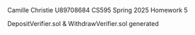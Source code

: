 Camille Christie U89708684
CS595 Spring 2025
Homework 5

DepositVerifier.sol & WithdrawVerifier.sol generated